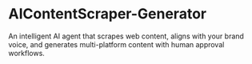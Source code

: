 # AIContentScraper-Generator
An intelligent AI agent that scrapes web content, aligns with your brand voice, and generates multi-platform content with human approval workflows.
